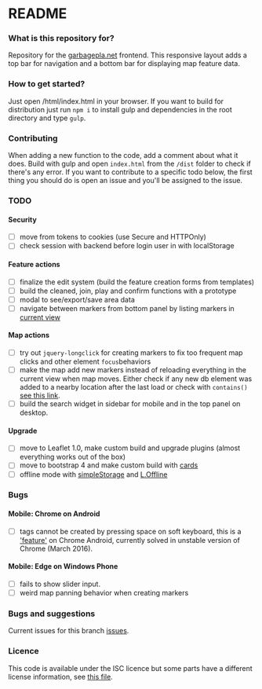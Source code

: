 # README #

### What is this repository for? ###
Repository for the [garbagepla.net](http://www.garbagepla.net) frontend. This responsive layout adds a top bar for navigation and a bottom bar for displaying map feature data.

### How to get started? ###
Just open /html/index.html in your browser. If you want to build for distribution just run `npm i` to install gulp and dependencies in the root directory and type `gulp`.

### Contributing
When adding a new function to the code, add a comment about what it does. Build with gulp and open `index.html` from the `/dist` folder to check if there's any error. If you want to contribute to a specific todo below, the first thing you should do is open an issue and you'll be assigned to the issue.

### TODO
#### Security
- [ ] move from tokens to cookies (use Secure and HTTPOnly)
- [ ] check session with backend before login user in with localStorage

#### Feature actions
- [ ] finalize the edit system (build the feature creation forms from templates)
- [ ] build the cleaned, join, play and confirm functions with a prototype
- [ ] modal to see/export/save area data
- [ ] navigate between markers from bottom panel by listing markers in [current view](http://turbo87.github.io/leaflet-sidebar/examples/listing-markers.html)

#### Map actions
- [ ] try out `jquery-longclick` for creating markers to fix too frequent map clicks and other element `focus`behaviors
- [ ] make the map add new markers instead of reloading everything in the current view when map moves. Either check if any new db element was added to a nearby location after the last load or check with `contains()` [see this link](http://leafletjs.com/reference.html#latlngbounds-contains).
- [ ] build the search widget in sidebar for mobile and in the top panel on desktop.

#### Upgrade
- [ ] move to Leaflet 1.0, make custom build and upgrade plugins (almost everything works out of the box)
- [ ] move to bootstrap 4 and make custom build with [cards](http://v4-alpha.getbootstrap.com/components/card)
- [ ] offline mode with [simpleStorage](https://github.com/andris9/simpleStorage) and [L.Offline](https://github.com/allartk/leaflet.offline)

### Bugs

#### Mobile: Chrome on Android
- [ ] tags cannot be created by pressing space on soft keyboard, this is a ['feature'](https://bugs.chromium.org/p/chromium/issues/detail?id=118639) on Chrome Android, currently solved in unstable version of Chrome (March 2016). 

#### Mobile: Edge on Windows Phone
- [ ] fails to show slider input.
- [ ] weird map panning behavior when creating markers

### Bugs and suggestions
Current issues for this branch [issues](https://github.com/garbageplanet/web-ui/labels/branch%3Abottom-bar).

### Licence
This code is available under the ISC licence but some parts have a different license information, see [this file](https://github.com/garbageplanet/web-ui/blob/dev/license.md).
